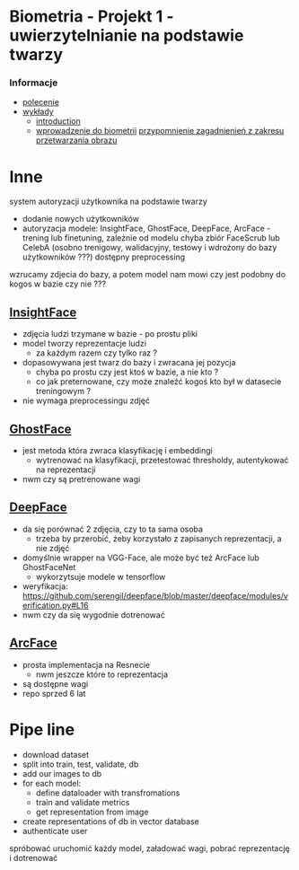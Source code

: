 # Biometria - Projekt 1 - uwierzytelnianie na podstawie twarzy

### Informacje
* [polecenie](https://www.syga.ai.pwr.edu.pl/courses/bio/P1.pdf)
* [wykłady](https://www.syga.ai.pwr.edu.pl/courses/bio/lec.html)
  * [introduction](https://www.syga.ai.pwr.edu.pl/courses/bio/lec.html)
  * [wprowadzenie do biometrii](https://www.syga.ai.pwr.edu.pl/courses/bio/l01.pdf)
    [przypomnienie zagadnienień z zakresu przetwarzania obrazu](https://www.syga.ai.pwr.edu.pl/courses/bio/l02.pdf)



# Inne
system autoryzacji użytkownika na podstawie twarzy
- dodanie nowych użytkowników
- autoryzacja
modele: InsightFace, GhostFace, DeepFace, ArcFace - trening lub finetuning, zależnie od modelu chyba
zbiór FaceScrub lub CelebA (osobno trenigowy, walidacyjny, testowy i wdrożony do bazy użytkowników ???)
dostępny preprocessing



wzrucamy zdjecia do bazy, a potem model nam mowi czy jest podobny do kogos w bazie czy nie ???


## [InsightFace](https://github.com/TreB1eN/InsightFace_Pytorch)
* zdjęcia ludzi trzymane w bazie - po prostu pliki
* model tworzy reprezentacje ludzi
  * za każdym razem czy tylko raz ?
* dopasowywana jest twarz do bazy i zwracana jej pozycja
  * chyba po prostu czy jest ktoś w bazie, a nie kto ?
  * co jak preternowane, czy może znaleźć kogoś kto był w datasecie treningowym ?
* nie wymaga preprocessingu zdjęć

## [GhostFace](https://github.com/Hazqeel09/ellzaf_ml#ghostfacenets)
* jest metoda która zwraca klasyfikację i embeddingi
  * wytrenować na klasyfikacji, przetestować thresholdy, autentykować na reprezentacji
* nwm czy są pretrenowane wagi

## [DeepFace](https://github.com/serengil/deepface)
* da się porównać 2 zdjęcia, czy to ta sama osoba
  * trzeba by przerobić, żeby korzystało z zapisanych reprezentacji, a nie zdjęć
* domyślnie wrapper na VGG-Face, ale może być też ArcFace lub GhostFaceNet
  * wykorzytsuje modele w tensorflow
* weryfikacja: https://github.com/serengil/deepface/blob/master/deepface/modules/verification.py#L16
* nwm czy da się wygodnie dotrenować

## [ArcFace](https://github.com/ronghuaiyang/arcface-pytorch)
* prosta implementacja na Resnecie
  * nwm jeszcze które to reprezentacja
* są dostępne wagi
* repo sprzed 6 lat


# Pipe line
* download dataset
* split into train, test, validate, db
* add our images to db
* for each model:
  * define dataloader with transfromations
  * train and validate metrics
  * get representation from image
* create representations of db in vector database
* authenticate user


spróbować uruchomić każdy model, załadować wagi, pobrać reprezentację i dotrenować